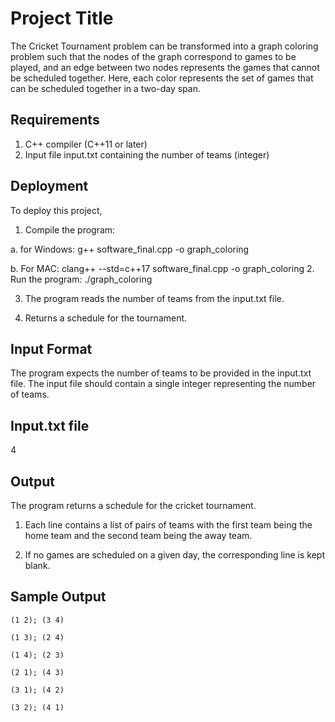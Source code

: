 
# Project Title

The Cricket Tournament problem can be transformed into a graph coloring problem such that the nodes of the graph correspond to games to be played, and an edge between two nodes represents the games that cannot be scheduled together.
 Here, each color represents the set of games that can be scheduled together in a two-day span.


## Requirements

1. C++ compiler (C++11 or later)
2. Input file input.txt containing the number of teams (integer)
## Deployment

To deploy this project,
1. Compile the program:
   
a. for Windows:
    g++ software_final.cpp -o graph_coloring

    
b. For MAC: 
    clang++ --std=c++17 software_final.cpp -o graph_coloring
2. Run the program:
    ./graph_coloring

3. The program reads the number of teams from the input.txt file.

4. Returns a schedule for the tournament.


## Input Format
The program expects the number of teams to be provided in the input.txt file. 
The input file should contain a single integer representing the number of teams. 

## Input.txt file
4




## Output

The program returns a schedule for the cricket tournament.
1. Each line contains a list of pairs of teams with the first team being the home team and the
second team being the away team. 

2. If no games are scheduled on a given day, the corresponding line is kept blank.

## Sample Output
```plaintext
(1 2); (3 4)

(1 3); (2 4)

(1 4); (2 3)

(2 1); (4 3)

(3 1); (4 2)

(3 2); (4 1)
